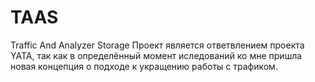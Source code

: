 # TAAS
Traffic And Analyzer Storage
Проект является ответвлением проекта YATA, так как в определённый момент иследований ко мне пришла новая концепция о подходе к укращению работы с трафиком.
